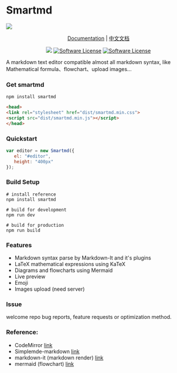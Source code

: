 # Smartmd
![](https://xiaoqingxin.site/images/default_img.jpg)
<p align="center">
 <a href="./docs/api.md">Documentation</a> | <a href="./docs/docs_cn.md">中文文档</a>
</p>
<p align="center">
<a href="https://travis-ci.org/NoisyWinds/smartmd"><img src="https://travis-ci.org/NoisyWinds/smartmd.svg?branch=master"></a>
<a href="LICENSE"><img src="https://img.shields.io/badge/license-MIT-brightgreen.svg?style=flat-square" alt="Software License"></img></a>
<a href="https://laravel.com"><img src="https://img.shields.io/badge/ie8-true-green.svg" alt="Software License"></img></a>
</p>
A markdown text editor compatible almost all markdown syntax, like Mathematical formula、flowchart、upload images...  

### Get smartmd
```node
npm install smartmd 
```
```html
<head>
<link rel="stylesheet" href="dist/smartmd.min.css">
<script src="dist/smartmd.min.js"></script>
</head>
```
### Quickstart
```javascript
var editor = new Smartmd({
   el: "#editor",
   height: "400px"
});
```
### Build Setup
```node
# install reference
npm install smartmd 

# build for development
npm run dev

# build for production
npm run build
```

### Features
- Markdown syntax parse by Markdown-It and it's plugins
- LaTeX mathematical expressions using KaTeX
- Diagrams and flowcharts using Mermaid
- Live preview 
- Emoji
- Images upload (need server)

### Issue
welcome repo bug reports, feature requests or optimization method.

### Reference:
- CodeMirror [link](https://github.com/codemirror/CodeMirror) 
- Simplemde-markdown [link](https://github.com/sparksuite/simplemde-markdown-editor)
- markdown-it (markdown render) [link](https://github.com/markdown-it/markdown-it)
- mermaid (flowchart) [link](https://github.com/knsv/mermaid)

